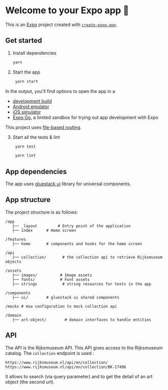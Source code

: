 # Welcome to your Expo app 👋

This is an [Expo](https://expo.dev) project created with [`create-expo-app`](https://www.npmjs.com/package/create-expo-app).

## Get started

1. Install dependencies

   ```bash
   yarn
   ```

2. Start the app

   ```bash
    yarn start
   ```

In the output, you'll find options to open the app in a

- [development build](https://docs.expo.dev/develop/development-builds/introduction/)
- [Android emulator](https://docs.expo.dev/workflow/android-studio-emulator/)
- [iOS simulator](https://docs.expo.dev/workflow/ios-simulator/)
- [Expo Go](https://expo.dev/go), a limited sandbox for trying out app development with Expo

This project uses [file-based routing](https://docs.expo.dev/router/introduction).

3. Start all the tests & lint

   ```bash
    yarn test
   ```

   ```bash
    yarn lint
   ```

## App dependencies

The app uses [gluestack ui](https://gluestack.io/) library for universal components.

## App structure

The project structure is as follows:

```
/app
   ├── _layout         # Entry point of the application
   ├── index      # Home screen

/features
   ├── home       # components and hooks for the home screen

/api
   ├── collection/       # the collection api to retrieve Rijksmuseum objects

/assets
   ├── images/          # Image assets
   ├── fonts/           # Font assets
   ├── strings           # string resources for texts in the app

/components
   ├── ui/        # gluestack ui shared components

/mocks # msw configuration to mock collection api

/domain
   ├── art-object/        # domain interfaces to handle entities

```

## API

The API is the Rijksmuseum API. This API gives access to the Rijksmuseum catalog. The `collection` endpoint is used : 

````
https://www.rijksmuseum.nl/api/en/collection/
https://www.rijksmuseum.nl/api/en/collection/BK-17496
````

It allows to search (via query parameter) and to get the detail of an art object (the second url).